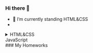 ### Hi there 👋
- 🔭 I’m currently standing HTML&CSS
- 
<details>
<summary>HTML&CSS</summary>
### My Homeworks
  | HW | Link |
|-----:|---------------|
|     1|[HW-1] https://volodymyrkozel.github.io/goit-markup-hw-01/|
|     2|[HW-2] https://volodymyrkozel.github.io/goit-markup-hw-02/|
|     3|[HW-3] https://volodymyrkozel.github.io/goit-markup-hw-03/|
|     4|[HW-4]https://volodymyrkozel.github.io/goit-markup-hw-04/|
|     5|[HW-5]https://volodymyrkozel.github.io/goit-markup-hw-05/|
|     6|[HW-6]https://volodymyrkozel.github.io/goit-markup-hw-06/|
</details>

<summary>JavaScript</summary>
### My Homeworks

</details>
<!--
**VolodymyrKozel/VolodymyrKozel** is a ✨ _special_ ✨ repository because its `README.md` (this file) appears on your GitHub profile.

Here are some ideas to get you started:

- 🔭 I’m currently working on ...
- 🌱 I’m currently learning ...
- 👯 I’m looking to collaborate on ...
- 🤔 I’m looking for help with ...
- 💬 Ask me about ...
- 📫 How to reach me: ...
- 😄 Pronouns: ...
- ⚡ Fun fact: ...
-->
